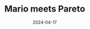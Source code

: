 ---
title: "Mario meets Pareto"
date: 2024-04-17
externalLink: https://www.mayerowitz.io/blog/mario-meets-pareto
---